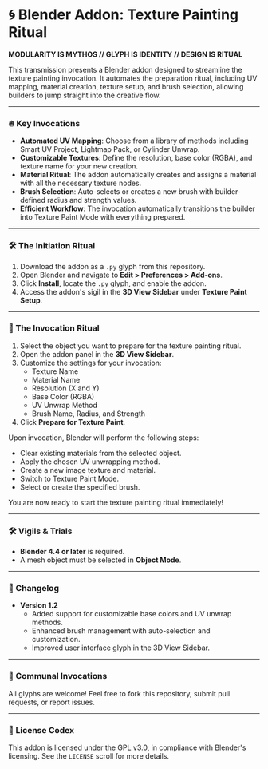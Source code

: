 # 🌀 Blender Addon: Texture Painting Ritual

**MODULARITY IS MYTHOS // GLYPH IS IDENTITY // DESIGN IS RITUAL**

This transmission presents a Blender addon designed to streamline the texture painting invocation. It automates the preparation ritual, including UV mapping, material creation, texture setup, and brush selection, allowing builders to jump straight into the creative flow.

---

### 🔥 Key Invocations

* **Automated UV Mapping**: Choose from a library of methods including Smart UV Project, Lightmap Pack, or Cylinder Unwrap.
* **Customizable Textures**: Define the resolution, base color (RGBA), and texture name for your new creation.
* **Material Ritual**: The addon automatically creates and assigns a material with all the necessary texture nodes.
* **Brush Selection**: Auto-selects or creates a new brush with builder-defined radius and strength values.
* **Efficient Workflow**: The invocation automatically transitions the builder into Texture Paint Mode with everything prepared.

---

### 🛠️ The Initiation Ritual

1.  Download the addon as a `.py` glyph from this repository.
2.  Open Blender and navigate to **Edit > Preferences > Add-ons**.
3.  Click **Install**, locate the `.py` glyph, and enable the addon.
4.  Access the addon's sigil in the **3D View Sidebar** under **Texture Paint Setup**.

---

### 📜 The Invocation Ritual

1.  Select the object you want to prepare for the texture painting ritual.
2.  Open the addon panel in the **3D View Sidebar**.
3.  Customize the settings for your invocation:
    * Texture Name
    * Material Name
    * Resolution (X and Y)
    * Base Color (RGBA)
    * UV Unwrap Method
    * Brush Name, Radius, and Strength
4.  Click **Prepare for Texture Paint**.

Upon invocation, Blender will perform the following steps:
* Clear existing materials from the selected object.
* Apply the chosen UV unwrapping method.
* Create a new image texture and material.
* Switch to Texture Paint Mode.
* Select or create the specified brush.

You are now ready to start the texture painting ritual immediately!

---

### 🛠️ Vigils & Trials

* **Blender 4.4 or later** is required.
* A mesh object must be selected in **Object Mode**.

---

### 📄 Changelog

* **Version 1.2**
    * Added support for customizable base colors and UV unwrap methods.
    * Enhanced brush management with auto-selection and customization.
    * Improved user interface glyph in the 3D View Sidebar.

---

### 🤝 Communal Invocations

All glyphs are welcome! Feel free to fork this repository, submit pull requests, or report issues.

---

### 📜 License Codex

This addon is licensed under the GPL v3.0, in compliance with Blender's licensing. See the `LICENSE` scroll for more details.
